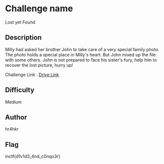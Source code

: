 # Challenge name

Lost yet Found

## Description

Milly had asked her brother John to take care of a very special family photo. The photo holds a special place in Milly's heart. But John mixed up the file with some 
others. John is not prepared to face his sister's fury, help him to recover the lost picture, hurry up!  

Challenge Link : [Drive Link](https://drive.google.com/file/d/1vlBSJagnk6A1OrfZxSqWzKGA_-qiXTRA/view?usp=sharing)

## Difficulty

Medium

## Author 

hr4hkr

## Flag

inctf{d1v1d3_4nd_c0nqu3r}


